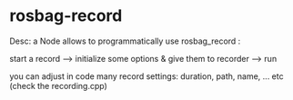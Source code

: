 # rosbag-record

Desc: a Node allows to programmatically use rosbag_record :

start a record --> initialize some options & give them to recorder --> run 

you can adjust in code many record settings: duration, path, name, ... etc (check the recording.cpp) 

    
    
 
